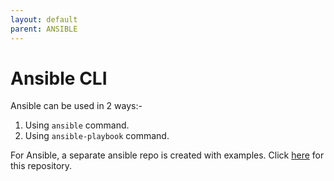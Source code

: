 ```yaml
---
layout: default
parent: ANSIBLE
---
```

# Ansible CLI

Ansible can be used in 2 ways:-

1. Using `ansible` command.
2. Using `ansible-playbook` command.

For Ansible, a separate ansible repo is created with examples. Click [here](https://github.com/kathuriaas/ansible-examples) for this repository.
